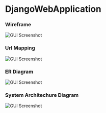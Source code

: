 # DjangoWebApplication
### Wireframe
![GUI Screenshot](https://i.imgur.com/pNrhJNj.png)
### Url Mapping
![GUI Screenshot](https://i.imgur.com/LTxPeIi.png)
### ER Diagram
![GUI Screenshot](https://i.imgur.com/Jmztzvb.png)
### System Architechure Diagram
![GUI Screenshot](https://i.imgur.com/YkD9rpF.png)
